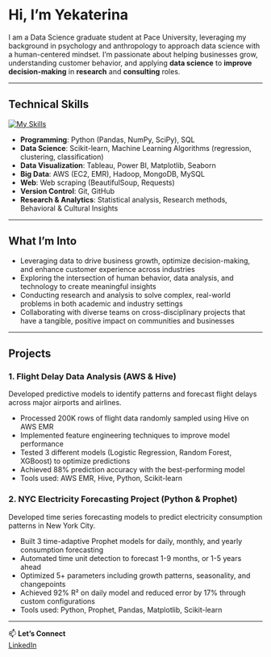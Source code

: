 # Hi, I’m Yekaterina
I am a Data Science graduate student at Pace University, leveraging my background in psychology and anthropology to approach data science with a human-centered mindset. I’m passionate about helping businesses grow, understanding customer behavior, and applying **data science** to **improve decision-making** in **research** and **consulting** roles.


---

## Technical Skills
[![My Skills](https://skillicons.dev/icons?i=py,aws,mysql,mongodb,vscode,sklearn, )](https://skillicons.dev)

- **Programming**: Python (Pandas, NumPy, SciPy), SQL
- **Data Science**: Scikit-learn, Machine Learning Algorithms (regression, clustering, classification)
- **Data Visualization**: Tableau, Power BI, Matplotlib, Seaborn
- **Big Data**: AWS (EC2, EMR), Hadoop, MongoDB, MySQL
- **Web**: Web scraping (BeautifulSoup, Requests)
- **Version Control**: Git, GitHub
- **Research & Analytics**: Statistical analysis, Research methods, Behavioral & Cultural Insights


---
## What I’m Into

-  Leveraging data to drive business growth, optimize decision-making, and enhance customer experience across industries
- Exploring the intersection of human behavior, data analysis, and technology to create meaningful insights
- Conducting research and analysis to solve complex, real-world problems in both academic and industry settings
- Collaborating with diverse teams on cross-disciplinary projects that have a tangible, positive impact on communities and businesses

---

## Projects

### 1. **Flight Delay Data Analysis (AWS & Hive)**  
Developed predictive models to identify patterns and forecast flight delays across major airports and airlines.

- Processed 200K rows of flight data randomly sampled using Hive on AWS EMR
- Implemented feature engineering techniques to improve model performance
- Tested 3 different models (Logistic Regression, Random Forest, XGBoost) to optimize predictions
- Achieved 88% prediction accuracy with the best-performing model
- Tools used: AWS EMR, Hive, Python, Scikit-learn

### 2. **NYC Electricity Forecasting Project (Python & Prophet)**
Developed time series forecasting models to predict electricity consumption patterns in New York City.
- Built 3 time-adaptive Prophet models for daily, monthly, and yearly consumption forecasting
- Automated time unit detection to forecast 1-9 months, or 1-5 years ahead
- Optimized 5+ parameters including growth patterns, seasonality, and changepoints
- Achieved 92% R² on daily model and reduced error by 17% through custom configurations
- Tools used: Python, Prophet, Pandas, Matplotlib, Scikit-learn
---

📫 **Let’s Connect**  
[LinkedIn](https://www.linkedin.com/in/yekaterina-donegal)

